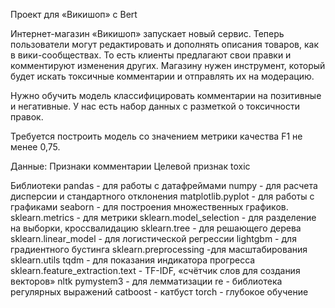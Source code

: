 Проект для «Викишоп» с Bert

Интернет-магазин «Викишоп» запускает новый сервис. Теперь пользователи могут редактировать и дополнять описания товаров, как в вики-сообществах. То есть клиенты предлагают свои правки и комментируют изменения других. Магазину нужен инструмент, который будет искать токсичные комментарии и отправлять их на модерацию.

Нужно обучить модель классифицировать комментарии на позитивные и негативные. У нас есть набор данных с разметкой о токсичности правок.

Требуется построить модель со значением метрики качества F1 не менее 0,75.

Данные:
Признаки
комментарии
Целевой признак
toxic

Библиотеки
pandas - для работы с датафреймами
numpy - для расчета дисперсии и стандартного отклонения
matplotlib.pyplot - для работы с графиками
seaborn - для построения множественных графиков.
sklearn.metrics - для метрики
sklearn.model_selection - для разделение на выборки, кроссвалидацию 
sklearn.tree - для решающего дерева
sklearn.linear_model - для логистической регрессии
lightgbm - для градиентного бустинга
sklearn.preprocessing -для масштабирования
sklearn.utils
tqdm - для показания индикатора прогресса
sklearn.feature_extraction.text - TF-IDF, «счётчик слов для создания векторов»
nltk
pymystem3 - для лемматизации
re - библиотека регулярных выражений
catboost - катбуст
torch - глубокое обучение

